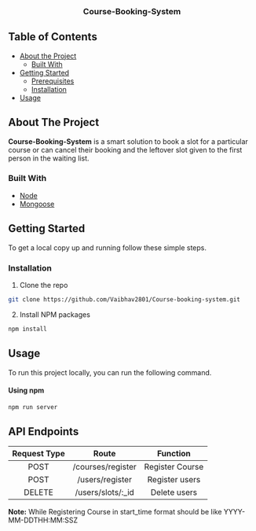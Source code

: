 
<br />
<p align="center">
  <h3 align="center">Course-Booking-System</h3>
</p>

<!-- TABLE OF CONTENTS -->
## Table of Contents

* [About the Project](#about-the-project)
  * [Built With](#built-with)
* [Getting Started](#getting-started)
  * [Prerequisites](#prerequisites)
  * [Installation](#installation)
* [Usage](#usage)

<!-- ABOUT THE PROJECT -->
## About The Project

**Course-Booking-System** is a smart solution to book a slot for a particular course or can cancel their booking and the leftover slot given to the first person in the waiting list.

### Built With

* [Node](https://nodejs.org/en/)
* [Mongoose](https://www.npmjs.com/package/mongoose)



<!-- GETTING STARTED -->
## Getting Started

To get a local copy up and running follow these simple steps.

### Installation
 
1. Clone the repo
```sh
git clone https://github.com/Vaibhav2801/Course-booking-system.git
```
2. Install NPM packages
```sh
npm install
```
<!-- USAGE EXAMPLES -->
## Usage

To run this project locally, you can run the following command. 


#### Using npm
```sh
npm run server
```

## API Endpoints

|Request Type| Route | Function |
|:-----------:|:------:|:---------:|
| POST | /courses/register |  Register Course|
| POST | /users/register | Register  users |
| DELETE | /users/slots/:_id | Delete users |

**Note:**  While Registering Course in start_time format should be like YYYY-MM-DDTHH:MM:SSZ


